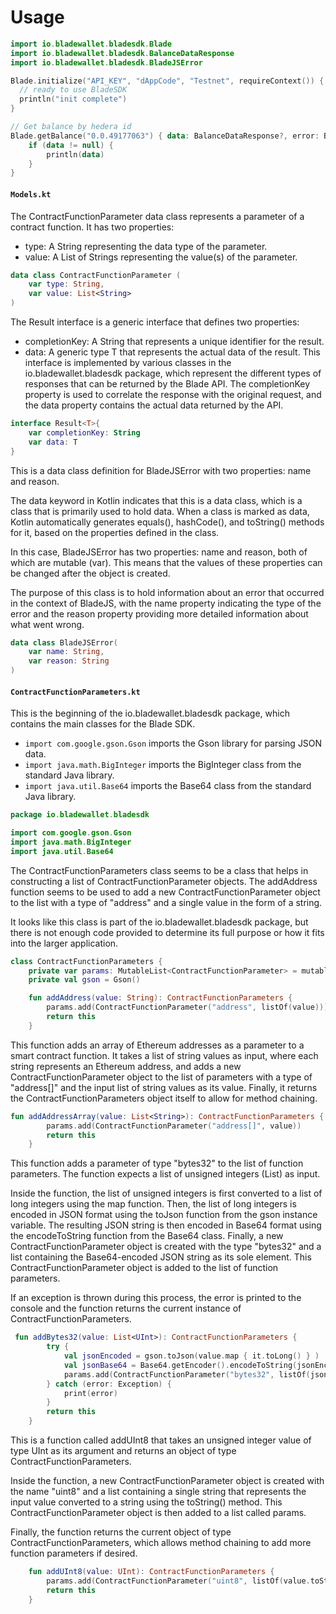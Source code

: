 # Usage

```kotlin
import io.bladewallet.bladesdk.Blade
import io.bladewallet.bladesdk.BalanceDataResponse
import io.bladewallet.bladesdk.BladeJSError

Blade.initialize("API_KEY", "dAppCode", "Testnet", requireContext()) {
  // ready to use BladeSDK
  println("init complete")
}

// Get balance by hedera id
Blade.getBalance("0.0.49177063") { data: BalanceDataResponse?, error: BladeJSError? ->
    if (data != null) {
        println(data)
    }
}

```

#### `Models.kt`

The ContractFunctionParameter data class represents a parameter of a contract function. It has two properties:

* type: A String representing the data type of the parameter.
* value: A List of Strings representing the value(s) of the parameter.

```kotlin
data class ContractFunctionParameter (
    var type: String,
    var value: List<String>
)
```

The Result interface is a generic interface that defines two properties:

* completionKey: A String that represents a unique identifier for the result.
* data: A generic type T that represents the actual data of the result. This interface is implemented by various classes in the io.bladewallet.bladesdk package, which represent the different types of responses that can be returned by the Blade API. The completionKey property is used to correlate the response with the original request, and the data property contains the actual data returned by the API.

```kotlin
interface Result<T>{
    var completionKey: String
    var data: T
}
```

This is a data class definition for BladeJSError with two properties: name and reason.

The data keyword in Kotlin indicates that this is a data class, which is a class that is primarily used to hold data. When a class is marked as data, Kotlin automatically generates equals(), hashCode(), and toString() methods for it, based on the properties defined in the class.

In this case, BladeJSError has two properties: name and reason, both of which are mutable (var). This means that the values of these properties can be changed after the object is created.

The purpose of this class is to hold information about an error that occurred in the context of BladeJS, with the name property indicating the type of the error and the reason property providing more detailed information about what went wrong.

```kotlin
data class BladeJSError(
    var name: String,
    var reason: String
)   
```

#### `ContractFunctionParameters.kt`

This is the beginning of the io.bladewallet.bladesdk package, which contains the main classes for the Blade SDK.

* `import com.google.gson.Gson` imports the Gson library for parsing JSON data.
* `import java.math.BigInteger` imports the BigInteger class from the standard Java library.
* `import java.util.Base64` imports the Base64 class from the standard Java library.

```kotlin
package io.bladewallet.bladesdk

import com.google.gson.Gson
import java.math.BigInteger
import java.util.Base64
```

The ContractFunctionParameters class seems to be a class that helps in constructing a list of ContractFunctionParameter objects. The addAddress function seems to be used to add a new ContractFunctionParameter object to the list with a type of "address" and a single value in the form of a string.

It looks like this class is part of the io.bladewallet.bladesdk package, but there is not enough code provided to determine its full purpose or how it fits into the larger application.

```kotlin
class ContractFunctionParameters {
    private var params: MutableList<ContractFunctionParameter> = mutableListOf()
    private val gson = Gson()

    fun addAddress(value: String): ContractFunctionParameters {
        params.add(ContractFunctionParameter("address", listOf(value)))
        return this
    }
```

This function adds an array of Ethereum addresses as a parameter to a smart contract function. It takes a list of string values as input, where each string represents an Ethereum address, and adds a new ContractFunctionParameter object to the list of parameters with a type of "address\[]" and the input list of string values as its value. Finally, it returns the ContractFunctionParameters object itself to allow for method chaining.

```kotlin
fun addAddressArray(value: List<String>): ContractFunctionParameters {
        params.add(ContractFunctionParameter("address[]", value))
        return this
    }
```

This function adds a parameter of type "bytes32" to the list of function parameters. The function expects a list of unsigned integers (List) as input.

Inside the function, the list of unsigned integers is first converted to a list of long integers using the map function. Then, the list of long integers is encoded in JSON format using the toJson function from the gson instance variable. The resulting JSON string is then encoded in Base64 format using the encodeToString function from the Base64 class. Finally, a new ContractFunctionParameter object is created with the type "bytes32" and a list containing the Base64-encoded JSON string as its sole element. This ContractFunctionParameter object is added to the list of function parameters.

If an exception is thrown during this process, the error is printed to the console and the function returns the current instance of ContractFunctionParameters.

```kotlin
 fun addBytes32(value: List<UInt>): ContractFunctionParameters {
        try {
            val jsonEncoded = gson.toJson(value.map { it.toLong() } )
            val jsonBase64 = Base64.getEncoder().encodeToString(jsonEncoded.toByteArray());
            params.add(ContractFunctionParameter("bytes32", listOf(jsonBase64)))
        } catch (error: Exception) {
            print(error)
        }
        return this
    }
```

This is a function called addUInt8 that takes an unsigned integer value of type UInt as its argument and returns an object of type ContractFunctionParameters.

Inside the function, a new ContractFunctionParameter object is created with the name "uint8" and a list containing a single string that represents the input value converted to a string using the toString() method. This ContractFunctionParameter object is then added to a list called params.

Finally, the function returns the current object of type ContractFunctionParameters, which allows method chaining to add more function parameters if desired.

```kotlin
    fun addUInt8(value: UInt): ContractFunctionParameters {
        params.add(ContractFunctionParameter("uint8", listOf(value.toString())))
        return this
    }
```

